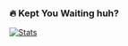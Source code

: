 ### 🔥 Kept You Waiting huh?

[![Stats](https://github-readme-stats.vercel.app/api?username=venomsnake&show_icons=true&theme=midnight-purple)](https://github.com/venomsnake)

